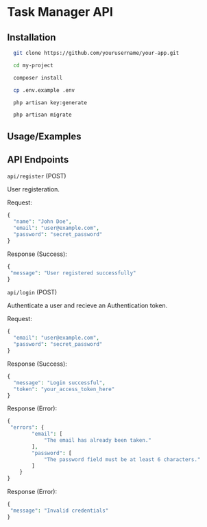 
# Task Manager API 




## Installation



```bash
  git clone https://github.com/yourusername/your-app.git

  cd my-project

  composer install

  cp .env.example .env

  php artisan key:generate

  php artisan migrate
```
    


## Usage/Examples




## API Endpoints

`api/register` (POST) 

User registeration.

Request:
```php
{
  "name": "John Doe",
  "email": "user@example.com",
  "password": "secret_password"
}

```

Response (Success):
```php
{
 "message": "User registered successfully"
}

```

`api/login` (POST) 

Authenticate a user and recieve an Authentication token.

Request:
```php
{
  "email": "user@example.com",
  "password": "secret_password"
}

```

Response (Success):
```php
{
  "message": "Login successful",
  "token": "your_access_token_here"
}

```

Response (Error):
```php
{
 "errors": {
        "email": [
            "The email has already been taken."
        ],
        "password": [
            "The password field must be at least 6 characters."
        ]
    }
}
```

Response (Error):
```php
{
 "message": "Invalid credentials"
}

```

